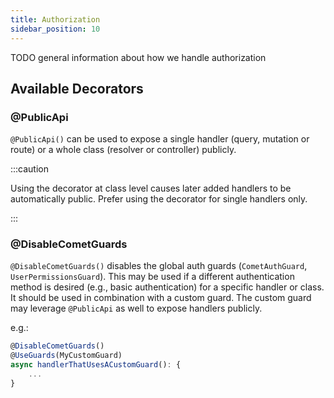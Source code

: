```yaml
---
title: Authorization
sidebar_position: 10
---
```


TODO general information about how we handle authorization

## Available Decorators

### @PublicApi

`@PublicApi()` can be used to expose a single handler (query, mutation or route) or a whole class (resolver or controller) publicly.

:::caution

Using the decorator at class level causes later added handlers to be automatically public. Prefer using the decorator for single handlers only.

:::

### @DisableCometGuards

`@DisableCometGuards()` disables the global auth guards (`CometAuthGuard`, `UserPermissionsGuard`). This may be used if a different authentication method is desired (e.g., basic authentication) for a specific handler or class. It should be used in combination with a custom guard. The custom guard may leverage `@PublicApi` as well to expose handlers publicly.

e.g.:

```typescript
@DisableCometGuards()
@UseGuards(MyCustomGuard)
async handlerThatUsesACustomGuard(): {
    ...
}
```
